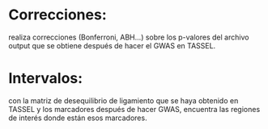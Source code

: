 # Correcciones: 
realiza correcciones (Bonferroni, ABH...) sobre los p-valores del archivo output que se obtiene después de hacer el GWAS en TASSEL.

# Intervalos: 
con la matriz de desequilibrio de ligamiento que se haya obtenido en TASSEL y los marcadores después de hacer GWAS, encuentra las regiones de interés donde están esos marcadores.
